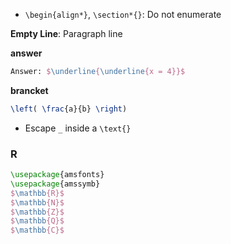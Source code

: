 
* `\begin{align*}`, `\section*{}`: Do not enumerate

**Empty Line**: Paragraph line

**answer**
```tex
Answer: $\underline{\underline{x = 4}}$
```

**brancket**
```tex
\left( \frac{a}{b} \right)
```

* Escape `_` inside a `\text{}`

### R
```tex
\usepackage{amsfonts}
\usepackage{amssymb}
$\mathbb{R}$ 
$\mathbb{N}$
$\mathbb{Z}$
$\mathbb{Q}$
$\mathbb{C}$
```



